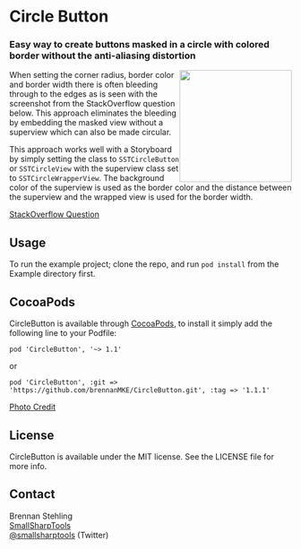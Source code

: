 # Circle Button

### Easy way to create buttons masked in a circle with colored border without the anti-aliasing distortion

<img src="../master/CircleButton.png" style="width: 200px; float: right;" alt="" />

When setting the corner radius, border color and border width there is often bleeding through to the 
edges as is seen with the screenshot from the StackOverflow question below. This approach eliminates
the bleeding by embedding the masked view without a superview which can also be made circular.

This approach works well with a Storyboard by simply setting the class to `SSTCircleButton` or
`SSTCircleView` with the superview class set to `SSTCircleWrapperView`. The background color of
the superview is used as the border color and the distance between the superview and the wrapped
view is used for the border width.

[StackOverflow Question](http://stackoverflow.com/questions/19565736/ios-rounded-rectangle-with-border-bleeds-color)

## Usage

To run the example project; clone the repo, and run `pod install` from the Example directory first.

## CocoaPods

CircleButton is available through [CocoaPods](http://cocoapods.org), to install
it simply add the following line to your Podfile:

    pod 'CircleButton', '~> 1.1'

or

    pod 'CircleButton', :git => 'https://github.com/brennanMKE/CircleButton.git', :tag => '1.1.1'

[Photo Credit](http://www.fanpop.com/clubs/candice-accola/images/16474223/title/new-hq-headshot-photo)

## License

CircleButton is available under the MIT license. See the LICENSE file for more info.

## Contact

Brennan Stehling  
[SmallSharpTools](http://www.smallsharptools.com/)  
[@smallsharptools](https://twitter.com/smallsharptools) (Twitter)  

